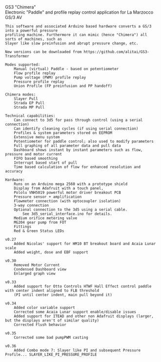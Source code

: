 GS3 "Chimera"  
	Electronic "Paddle" and profile replay control application for La Marzocco GS/3 AV
	
	This software and associated Arduino based hardware converts a GS/3 into a powerful pressure 
	profiling machine. Furthermore it can mimic (hence "Chimera") all sorts of machines, such as 
	Slayer like slow preinfusion and abrupt pressure change, etc.
   
    New versions can be downloaded from https://github.com/alitai/GS3-Transformer
   
	Modes supported:
    	Manual (virtual) Paddle - based on potentiometer
		Flow profile replay
		Pump voltage (PWM) profile replay
 	 	Pressure profile replay
 		Union Profile (FP preinfusion and PP handoff)
 	
  	Chimera modes: 
		Slayer Pull 
		Strada EP Pull 
		Strada MP Pull
		
	Technical capabilities:
		Can connect to 3d5 for pass through control (using a serial connection)
		Can identify cleaning cycles (if using serial connection)
		Profiles & system parameters stored on EEPROM
		Extensive menu system
		Potentiometer for paddle control; also used to modify parameters
		Full graphing of all parameter data and pull data
		Dashboard shows instant by instant parameters such as flow, pressure and motor current
		FIFO based smoothing
		Interrupt based start of pull
		Time based calculation of flow for enhanced resolution and accuracy
				
	Hardware:
		Runs on an Arduino mega 2560 with a prototype shield 
		Display from Adafruit with a touch panel, 
		Pololu VNH5019 powerful motor driver breakout PCB
		Pressure sensor + amplification
		Flowmeter connection (with optocoupler isolation)
		3-way connection
		Optional connection to the 3d5 using a serial cable. 
			See 3d5_serial_interface.ino for details.
		Medium orifice metering valve
		MG204 gear pump from FOT
		Fittings
		Red & Green Status LEDs
		
	v0.27
		Added Nicolas' support for HM10 BT breakout board and Acaia Lunar scale
		Added weight, dose and EBF support
		
	v0.30
		Removed Motor Current
		Condensed Dashboard view
		Enlarged graph view
		
	v0.33
		Added support for Otto Controls HTWF Hall Effect control paddle with center indent aligned to FLB threshold 
		(PI until center indent, main pull beyond it)
	
	v0.34
		Added color variable support
		Corrected some Acaia Lunar support enable/disable issues
		Added support for ITEAD and other non Adafruit displays (larger, but the displays aren't of similar quality)
		Corrected Flush behavior

	v0.35
		Corrected some bad pumpPWM casting

	v0.36
		Added Combo mode 7: Slayer like PI and subsequent Pressure Profile... SLAYER_LIKE_PI_PRESSURE_PROFILE

